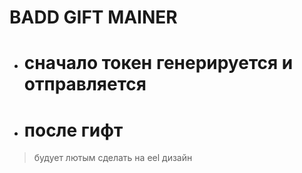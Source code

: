 # BADD GIFT MAINER

- # сначало токен генерируется и отправляется
- # после гифт

> будует лютым сделать на eel дизайн
